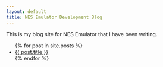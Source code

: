 ```yaml
---
layout: default
title: NES Emulator Development Blog
---
```


This is my blog site for NES Emulator that I have been writing.

<ul>
  {% for post in site.posts %}
    <li>
      <a href="{{ post.url | absolute_url }}">{{ post.title }}</a>
    </li>
  {% endfor %}
</ul>

